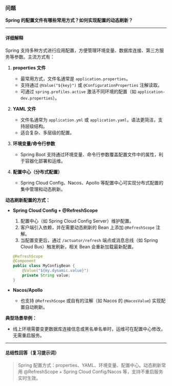 ### 问题

**Spring 的配置文件有哪些常用方式？如何实现配置的动态刷新？**

---

#### 详细解释

Spring 支持多种方式进行应用配置，方便管理环境变量、数据库连接、第三方服务等参数。主流方式有：

1. **properties 文件**  
   - 最常用方式，文件名通常是 `application.properties`。
   - 支持通过 `@Value("${key}")` 或 `@ConfigurationProperties` 注解读取。
   - 可通过 `spring.profiles.active` 激活不同环境的配置（如 `application-dev.properties`）。

2. **YAML 文件**  
   - 文件名通常为 `application.yml` 或 `application.yaml`，语法更简洁，支持层级结构。
   - 适合复杂、多层级的配置。

3. **环境变量/命令行参数**  
   - Spring Boot 支持通过环境变量、命令行参数覆盖配置文件中的属性，利于容器化部署和运维。

4. **配置中心（分布式配置）**  
   - Spring Cloud Config、Nacos、Apollo 等配置中心可实现分布式配置的集中管理和动态刷新。

**动态刷新配置的方式：**

- **Spring Cloud Config + @RefreshScope**  
  1. 配置中心（如 Spring Cloud Config Server）维护配置。
  2. 客户端引入依赖，并在需要动态刷新的 Bean 上添加 `@RefreshScope` 注解。
  3. 当配置变更后，通过 `/actuator/refresh` 端点或消息总线（如 Spring Cloud Bus）触发刷新，相关 Bean 会重新加载最新配置。

  ```java
  @RefreshScope
  @Component
  public class MyConfigBean {
      @Value("${my.dynamic.value}")
      private String value;
  }
  ```

- **Nacos/Apollo**  
  - 也支持 `@RefreshScope` 或自有的注解（如 Nacos 的 `@NacosValue`) 实现配置自动刷新。

**典型场景举例：**
- 线上环境需要变更数据库连接信息或黑名单名单时，运维可在配置中心修改，无需重启服务。

---

#### 总结性回答（复习提示词）

> Spring 配置方式：properties、YAML、环境变量、配置中心。动态刷新常用 @RefreshScope + Spring Cloud Config/Nacos 等，支持不重启服务实时生效。